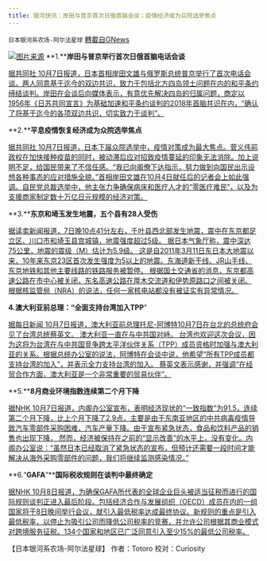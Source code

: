 ```yaml
---
title: 银河快讯：岸田与普京首次日俄首脑会谈；疫情经济成为众院选举焦点
---
```

`日本银河系农场-阿尔法星球` [轉載自GNews](https://gnews.org/zh-hans/1581696/)

![](https://assets.gnews.org/wp-content/uploads/2021/10/图片1-23.png)[图片来源](https://china.kyodonews.net/)
**1.****岸田与普京举行首次日俄首脑电话会谈**

[据共同社 10月7日报道，日本首相岸田文雄与俄罗斯总统普京举行了首次电话会谈。两人同意基于迄今的双边共识，致力于包括北方四岛领土问题在内的和平条约缔结谈判。岸田在会谈后向媒体表示，有意优先解决四岛的归属问题，商定以1956年《日苏共同宣言》为基础加速和平条约谈判的2018年首脑共识在内，“确认了将基于迄今的各项双边共识，切实致力于谈判”。](https://tchina.kyodonews.net/news/2021/10/1958d00fe2ad.html)

**2.****平息疫情恢复经济成为众院选举焦点**

[据共同社 10月7日报道，日本下届众院选举中，疫情对策成为最大焦点。菅义伟前政权在加快接种疫苗的同时，被动滞后应对招致疫情蔓延的印象无法消除。加上说明不足，给国民带来了不信任感。“我已向阁僚下达指示，努力做到向国民出示设想各种事态的应对措施全貌。”首相岸田文雄在10月4日就任后的记者会上如此强调。自民党总裁选举中，他主张力争确保病床和医疗人才的“零医疗难民”，以及为支援商家制定数十万亿日元规模的经济对策。](https://tchina.kyodonews.net/news/2021/10/42cebfda1dc0.html)

**3.****东京和埼玉发生地震，五个县有28人受伤**

[据读卖新闻报道，7日晚10点41分左右，千叶县西北部发生地震，震中在东京都足立区、川口市和埼玉县宫城镇，地震强度超过5级。 据日本气象厅称，震中深达75公里，地震的震级（M）估计为5.9级。 这是自2011年3月11日东日本大地震以来，10年来东京23区首次发生强度为5以上的地震。东海道新干线、JR山手线、东京地铁和其他主要线路的铁路服务被暂停。 根据国土交通省的消息，东京都高速公路在市中心被关闭，东名高速公路在厚木交流道和伊势原路口之间被关闭。 根据核监管局（NRA）的说法，任何一家核电站都没有被证实有异常情况。](https://news.yahoo.co.jp/articles/b793780b3789e5296a1e8be2f06228d1a2154396)

**4.澳大利亚前总理：“全面支持台湾加入TPP**”

[据每日新闻  10月7日报道，澳大利亚前总理托尼-阿博特10月7日在台北的总统府会见了台湾总统蔡英文。 澳大利亚一直在与中共国对峙。 台湾也欢迎这次会议，因为这将为台湾在与中共国竞争跨太平洋伙伴关系（TPP）成员资格时加强与澳大利亚的关系。根据总统办公室的说法，阿博特在会谈中说，他希望“所有TPP成员都支持台湾的加入”，并表示全力支持台湾的加入。 蔡英文表示感谢，并强调“在经贸合作方面，澳大利亚是一个非常重要的贸易伙伴”。](https://news.yahoo.co.jp/articles/266c085a8722f882a0b33a2f8fe0efca6841e7c1)

**5.****8月商业环境指数连续第二个月下降**

[据NHK  10月7日报道，内阁办公室宣布，表明经济现状的“一致指数”为91.5，连续第二个月下降，比上个月下降了2.9点，主要是由于东南亚地区的中共病毒疫情导致汽车零部件采购困难，汽车产量下降。由于宣布紧急状态，食品和饮料产品的销售也出现下降， 然而，经济被保持在之前的“显示改善”的水平上，没有变化。内阁办公室说：“虽然日本已经取消了紧急状态的宣布，但预计还需要一段时间才能解决从海外采购零部件的问题，我们将继续监测感染情况。”](https://www3.nhk.or.jp/news/html/20211007/k10013296241000.html?utm_int=news-business_contents_list-items_007)

**6.“****GAFA****”****国际税收规则在谈判中最终确定**

[据NHK  10月8日报道，为确保GAFA所代表的全球企业巨头被适当征税而进行的国际规则谈判正进入最后阶段。包括经济合作与发展组织（OECD）成员在内的一组国家将于8日晚间举行会议，就引入最低税率达成最终协议。新规则的重点是引入最低税率，以停止为吸引公司而降低公司税率的竞赛，并允许公司根据其商业模式对跨境服务征税。134个国家和地区已广泛同意引入至少15%的最低公司税率。](https://www3.nhk.or.jp/news/html/20211008/k10013296951000.html?utm_int=news-business_contents_list-items_001)

【日本银河系农场-阿尔法星球】
作者：Totoro
校对：Curiosity
